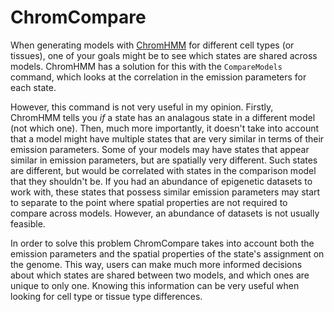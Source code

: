 # ChromCompare

When generating models with [ChromHMM](https://compbio.mit.edu/ChromHMM/) for
different cell types (or tissues), one of your goals might be to see which
states are shared across models. ChromHMM has a solution for this with the
`CompareModels` command, which looks at the correlation in the emission
parameters for each state.

However, this command is not very useful in my opinion. Firstly, ChromHMM tells
you *if* a state has an analagous state in a different model (not which one).
Then, much more importantly, it doesn't take into account that a model might
have multiple states that are very similar in terms of their emission
parameters. Some of your models may have states that appear similar in emission
parameters, but are spatially very different. Such states are different, but
would be correlated with states in the comparison model that they shouldn't be.
If you had an abundance of epigenetic datasets to work with, these states that
possess similar emission parameters may start to separate to the point where
spatial properties are not required to compare across models. However, an
abundance of datasets is not usually feasible.

In order to solve this problem ChromCompare takes into account both the
emission parameters and the spatial properties of the state's assignment on the
genome. This way, users can make much more informed decisions about which
states are shared between two models, and which ones are unique to only one.
Knowing this information can be very useful when looking for cell type or
tissue type differences.
